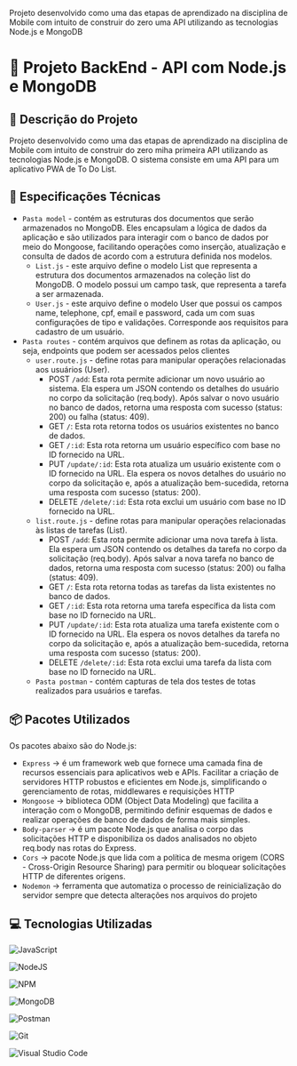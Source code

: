 Projeto desenvolvido como uma das etapas de aprendizado na disciplina de Mobile com intuito de construir do zero uma API utilizando as tecnologias Node.js e MongoDB

# 🎯  Projeto BackEnd - API com Node.js e MongoDB

## 📄 Descrição do Projeto
Projeto desenvolvido como uma das etapas de aprendizado na disciplina de Mobile com intuito de construir do zero miha primeira API utilizando as tecnologias Node.js e MongoDB. O sistema consiste em uma API para um aplicativo PWA de To Do List.

## 📖 Especificações Técnicas
- `Pasta model` - contém as estruturas dos documentos que serão armazenados no MongoDB. Eles encapsulam a lógica de dados da aplicação e são utilizados para interagir com o banco de dados por meio do Mongoose, facilitando operações como inserção, atualização e consulta de dados de acordo com a estrutura definida nos modelos.
    - `List.js` - este arquivo define o modelo List que representa a estrutura dos documentos armazenados na coleção list do MongoDB. O modelo possui um campo task, que representa a tarefa a ser armazenada.
    - `User.js` - este arquivo define o modelo User que possui os campos name, telephone, cpf, email e password, cada um com suas configurações de tipo e validações. Corresponde aos requisitos para cadastro de um usuário.
- `Pasta routes` - contém arquivos que definem as rotas da aplicação, ou seja, endpoints que podem ser acessados pelos clientes 
    - `user.route.js` - define rotas para manipular operações relacionadas aos usuários (User).
        - POST `/add`: Esta rota permite adicionar um novo usuário ao sistema. Ela espera um JSON contendo os detalhes do usuário no corpo da solicitação (req.body). Após salvar o novo usuário no banco de dados, retorna uma resposta com sucesso (status: 200) ou falha (status: 409).
        - GET `/`: Esta rota retorna todos os usuários existentes no banco de dados.
        - GET `/:id`: Esta rota retorna um usuário específico com base no ID fornecido na URL.
        - PUT `/update/:id`: Esta rota atualiza um usuário existente com o ID fornecido na URL. Ela espera os novos detalhes do usuário no corpo da solicitação e, após a atualização bem-sucedida, retorna uma resposta com sucesso (status: 200).
        - DELETE `/delete/:id`: Esta rota exclui um usuário com base no ID fornecido na URL.
    - `list.route.js` - define rotas para manipular operações relacionadas às listas de tarefas (List).
        - POST `/add`: Esta rota permite adicionar uma nova tarefa à lista. Ela espera um JSON contendo os detalhes da tarefa no corpo da solicitação (req.body). Após salvar a nova tarefa no banco de dados, retorna uma resposta com sucesso (status: 200) ou falha (status: 409).
        - GET `/`: Esta rota retorna todas as tarefas da lista existentes no banco de dados.
        - GET `/:id`: Esta rota retorna uma tarefa específica da lista com base no ID fornecido na URL.
        - PUT `/update/:id`: Esta rota atualiza uma tarefa existente com o ID fornecido na URL. Ela espera os novos detalhes da tarefa no corpo da solicitação e, após a atualização bem-sucedida, retorna uma resposta com sucesso (status: 200).
        - DELETE `/delete/:id`: Esta rota exclui uma tarefa da lista com base no ID fornecido na URL.
    - `Pasta postman` - contém capturas de tela dos testes de totas realizados para usuários e tarefas.

## 📦 Pacotes Utilizados
Os pacotes abaixo são do Node.js:
- `Express` -> é um framework web que fornece uma camada fina de recursos essenciais para aplicativos web e APIs. Facilitar a criação de servidores HTTP robustos e eficientes em Node.js, simplificando o gerenciamento de rotas, middlewares e requisições HTTP
- `Mongoose` -> biblioteca ODM (Object Data Modeling) que facilita a interação com o MongoDB, permitindo definir esquemas de dados e realizar operações de banco de dados de forma mais simples.
- `Body-parser` -> é um pacote Node.js que analisa o corpo das solicitações HTTP e disponibiliza os dados analisados no objeto req.body nas rotas do Express.
- `Cors` -> pacote Node.js que lida com a política de mesma origem (CORS - Cross-Origin Resource Sharing) para permitir ou bloquear solicitações HTTP de diferentes origens.
- `Nodemon` -> ferramenta que automatiza o processo de reinicialização do servidor sempre que detecta alterações nos arquivos do projeto

## 💻 Tecnologias Utilizadas

![JavaScript](https://img.shields.io/badge/javascript-%23323330.svg?style=for-the-badge&logo=javascript&logoColor=%23F7DF1E)

![NodeJS](https://img.shields.io/badge/node.js-6DA55F?style=for-the-badge&logo=node.js&logoColor=white)

![NPM](https://img.shields.io/badge/NPM-%23CB3837.svg?style=for-the-badge&logo=npm&logoColor=white)

![MongoDB](https://img.shields.io/badge/MongoDB-%234ea94b.svg?style=for-the-badge&logo=mongodb&logoColor=white)

![Postman](https://img.shields.io/badge/Postman-FF6C37?style=for-the-badge&logo=postman&logoColor=white)

![Git](https://img.shields.io/badge/git-%23F05033.svg?style=for-the-badge&logo=git&logoColor=white)

![Visual Studio Code](https://img.shields.io/badge/Visual%20Studio%20Code-0078d7.svg?style=for-the-badge&logo=visual-studio-code&logoColor=white)
